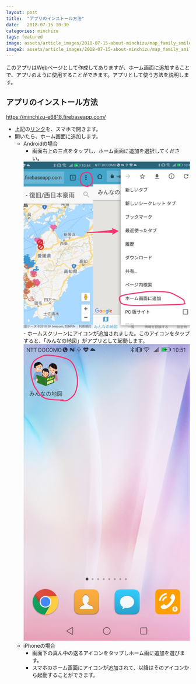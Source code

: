 ```yaml
---
layout: post
title:  "アプリのインストール方法"
date:   2018-07-15 10:30
categories: minchizu
tags: featured
image: assets/article_images/2018-07-15-about-minchizu/map_family_smile.png
image2: assets/article_images/2018-07-15-about-minchizu/map_family_smile.png
---
```

このアプリはWebページとして作成してありますが、ホーム画面に追加することで、アプリのように使用することができます。アプリとして使う方法を説明します。

## アプリのインストール方法

<a href="https://minchizu-e6818.firebaseapp.com/">https://minchizu-e6818.firebaseapp.com/</a>

- 上記の<a href="https://minchizu-e6818.firebaseapp.com/">リンク</a>を、スマホで開きます。
- 開いたら、ホーム画面に追加します。
    - Androidの場合
        - 画面右上の三点をタップし、ホーム画面に追加を選択してください。
        <img src="assets/article_images/2018-07-15-how2install/2018-07-15-how2use_install.jpg"/>
        - ホームスクリーンにアイコンが追加されました。このアイコンをタップすると、「みんなの地図」がアプリとして起動します。
        <img src="assets/article_images/2018-07-15-how2install/2018-07-15-how2use_install_after.jpg"/>
    - iPhoneの場合
        - 画面下の真ん中の送るアイコンをタップしホーム画に追加を選びます。
        - スマホのホーム画面にアイコンが追加されて、以降はそのアイコンから起動することができます。

